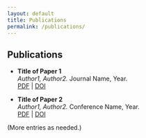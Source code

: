 ```yaml
---
layout: default
title: Publications
permalink: /publications/
---
```


## Publications

- **Title of Paper 1**  
  *Author1, Author2.* Journal Name, Year.  
  [PDF](#) | [DOI](#)

- **Title of Paper 2**  
  *Author1, Author2.* Conference Name, Year.  
  [PDF](#) | [DOI](#)

(More entries as needed.)
